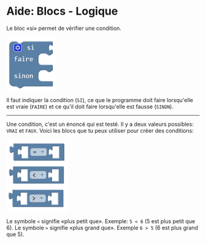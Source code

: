 # Aide: Blocs - Logique

Le bloc «si» permet de vérifier une condition.

![Bloc si sinon][bloc_si_sinon]

Il faut indiquer la condition (`SI`), ce que le programme doit faire lorsqu'elle est vraie (`FAIRE`) et ce qu'il doit faire lorsqu'elle est fausse (`SINON`).

***

Une condition, c'est un énoncé qui est testé. Il y a deux valeurs possibles: `VRAI` et `FAUX`.
Voici les blocs que tu peux utiliser pour créer des conditions:

![Blocs conditions][conditions]

Le symbole `<` signifie «plus petit que». Exemple: `5 < 6` (5 est plus petit que 6).
Le symbole `>` signifie «plus grand que». Exemple `6 > 5` (6 est plus grand que 5).

[bloc_si_sinon]: img/logique_bloc_si_sinon.png
[conditions]: img/logique_conditions.png



